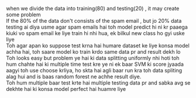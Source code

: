 when we divide the data into training(80) and testing(20) , it may create some problem  
If the 80% of the data don't consists of the spam email , but jo 20% data testing ai diya usme agar spam emails hai toh model predict hi ni kr paaega kiuki vo spam email ke liye train hi nhi hua, ek bilkul new class ho gyi uske liye  
Toh agar apan ko suppose test krna hai humare dataset ke liye konsa model achha hai, toh saare model ko train krdo same data pr and result dekh lo  
Toh looks easy but problem ye hai ki data splitting uniformly nhi hoti toh hum chahte hai ki multiple time test kre ye ni ek baar SVM ki score jyaada aagyi toh use choose krliya, ho skta hai agli baar run kra toh data spliting alag hui and is baas random forest ne achhe result diye.  
Toh hum multiple baar test krte hai multiple testing data pr and sabka avg se dekhte hai ki konsa model perfect hai huamre liye